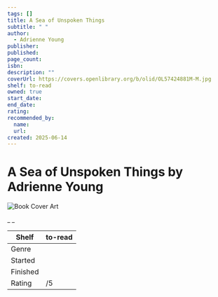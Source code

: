 ```yaml
---
tags: []
title: A Sea of Unspoken Things
subtitle: " "
author:
  - Adrienne Young
publisher:
published:
page_count:
isbn:
description: ""
coverUrl: https://covers.openlibrary.org/b/olid/OL57424881M-M.jpg
shelf: to-read
owned: true
start_date:
end_date:
rating:
recommended_by:
  name:
  url:
created: 2025-06-14
---
```


# A Sea of Unspoken Things by Adrienne Young

![Book Cover Art](https://covers.openlibrary.org/b/olid/OL57424881M-M.jpg)

_ _

| Shelf | to-read |
| --- | --- |
| Genre |  |
| Started |  |
| Finished |  |
| Rating | /5 |
